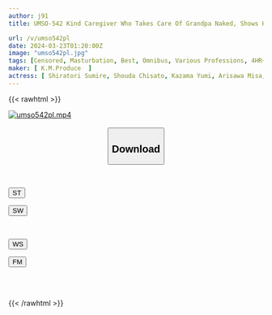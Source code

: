 ```yaml
---
author: j91
title: UMSO-542 Kind Caregiver Who Takes Care Of Grandpa Naked, Shows Him Masturbation, And Even Gives Him A Blowjob To Cheer Him Up.

url: /v/umso542pl
date: 2024-03-23T01:20:00Z
image: "umso542pl.jpg"
tags: [Censored, Masturbation, Best, Omnibus, Various Professions, 4HR+, Mature Woman	]
maker: [ K.M.Produce  ]
actress: [ Shiratori Sumire, Shouda Chisato, Kazama Yumi, Arisawa Misa, Shimazu Kaoru, Otowa Ayako, Kanasugi Rio ,Tokita Kozue ,Takatsubaki Aki ]
---
```



{{< rawhtml >}}

<div class="video" data-videoid="wDZbj04xkXTJZZQ">
    <a href="javascript:;">
        <img src="/v/umso542pl/umso542pl.jpg" width="WIDTH" height="HEIGHT" alt="umso542pl.mp4" loading="lazy">
    </a>
</div>

<script type="text/javascript" src="https://j91.asia/asset/on-demand-st.js"></script>

<br>
  <link rel="stylesheet" href="https://j91.asia/asset/bs5.css">
  
  <center>
  <button class="btn btn-primary" type="button" data-bs-toggle="collapse" data-bs-target=".multi-collapse" aria-expanded="false" aria-controls="multiCollapseExample1 multiCollapseExample2"><h2>Download</h2></button></center>
</p>
<div class="row">
  <div class="col">
    <div class="collapse multi-collapse" id="multiCollapseExample1">
      <div class="card card-body">
	      	      <br>
<div class="buttons">  
<p><a href="https://streamtape.to/v/wDZbj04xkXTJZZQ" target="_blank"><button class="btn-hover color-3"><i class="fa fa-download"></i> ST</button></a></p>
<p><a href="https://asnwish.com/s5eapyjw8nfk" target="_blank"><button class="btn-hover color-2"><i class="fa fa-download"></i> SW</button></a></p></div>
    </div>
  </div>
</div>
  <div class="col">
    <div class="collapse multi-collapse" id="multiCollapseExample2">
      <div class="card card-body">
	      <br>
<div class="buttons">
<p><a href="https://wolfstream.tv/lwx17a0c15d8"><button class="btn-hover color-9"><i class="fa fa-download"></i> WS</button></a></p>
<p><a href="https://filemoon.sx/d/6oxp0vy84g5j"><button class="btn-hover color-8"><i class="fa fa-download"></i> FM</button></a></p></div>
<br><br>
      </div>
    </div>
  </div>
</div>

{{< /rawhtml >}}